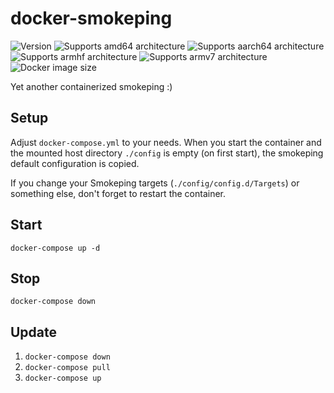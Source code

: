 # docker-smokeping

![Version][version-shield]
![Supports amd64 architecture][amd64-shield]
![Supports aarch64 architecture][aarch64-shield]
![Supports armhf architecture][armhf-shield]
![Supports armv7 architecture][armv7-shield]
![Docker image size][image-size-shield]

Yet another containerized smokeping :)

## Setup

Adjust `docker-compose.yml` to your needs.
When you start the container and the mounted host directory `./config` is empty (on first start), the smokeping default configuration is copied.

If you change your Smokeping targets (`./config/config.d/Targets`) or something else, don't forget to restart the container.

## Start

    docker-compose up -d

## Stop

    docker-compose down

## Update

1. `docker-compose down`
1. `docker-compose pull`
1. `docker-compose up`

[aarch64-shield]: https://img.shields.io/badge/aarch64-yes-blue.svg
[amd64-shield]: https://img.shields.io/badge/amd64-yes-blue.svg
[armhf-shield]: https://img.shields.io/badge/armhf-yes-blue.svg
[armv7-shield]: https://img.shields.io/badge/armv7-yes-blue.svg
[version-shield]: https://img.shields.io/github/v/release/casperklein/docker-smokeping
[image-size-shield]: https://img.shields.io/docker/image-size/casperklein/smokeping/latest
